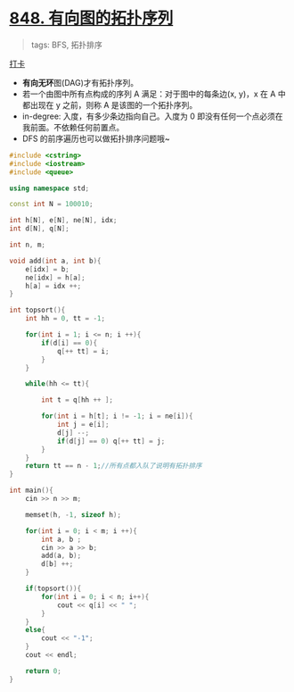 # [848. 有向图的拓扑序列](https://www.acwing.com/problem/content/850/)

> tags: BFS, 拓扑排序

[打卡](https://www.acwing.com/activity/content/problem/content/911/1/)

- **有向无环**图(DAG)才有拓扑序列。
- 若一个由图中所有点构成的序列 A 满足：对于图中的每条边(x, y)，x 在 A 中都出现在 y 之前，则称 A 是该图的一个拓扑序列。
- in-degree: 入度，有多少条边指向自己。入度为 0 即没有任何一个点必须在我前面。不依赖任何前置点。
- DFS 的前序遍历也可以做拓扑排序问题哦~

```c++
#include <cstring>
#include <iostream>
#include <queue>

using namespace std;

const int N = 100010;

int h[N], e[N], ne[N], idx;
int d[N], q[N];

int n, m;

void add(int a, int b){
    e[idx] = b;
    ne[idx] = h[a];
    h[a] = idx ++;
}

int topsort(){
    int hh = 0, tt = -1;

    for(int i = 1; i <= n; i ++){
        if(d[i] == 0){
            q[++ tt] = i;
        }
    }

    while(hh <= tt){

        int t = q[hh ++ ];

        for(int i = h[t]; i != -1; i = ne[i]){
            int j = e[i];
            d[j] --;
            if(d[j] == 0) q[++ tt] = j;
        }
    }
    return tt == n - 1;//所有点都入队了说明有拓扑排序
}

int main(){
    cin >> n >> m;

    memset(h, -1, sizeof h);

    for(int i = 0; i < m; i ++){
        int a, b ;
        cin >> a >> b;
        add(a, b);
        d[b] ++;
    }

    if(topsort()){
        for(int i = 0; i < n; i++){
            cout << q[i] << " ";
        }
    }
    else{
        cout << "-1";
    }
    cout << endl;

    return 0;
}
```
